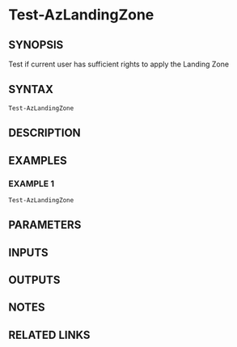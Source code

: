 # Test-AzLandingZone

## SYNOPSIS
Test if current user has sufficient rights to apply the Landing Zone

## SYNTAX
```
Test-AzLandingZone
```

## DESCRIPTION

## EXAMPLES

### EXAMPLE 1
```
Test-AzLandingZone
```

## PARAMETERS

## INPUTS

## OUTPUTS

## NOTES

## RELATED LINKS